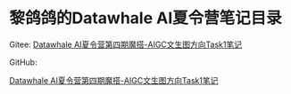 # 黎鸽鸽的Datawhale AI夏令营笔记目录

Gitee:
[Datawhale AI夏令营第四期魔搭-AIGC文生图方向Task1笔记](https://gitee.com/ludongli/datawhale-ai-summer-camp-notes/blob/master/AICG/task1/Datawhale%20AI%E5%A4%8F%E4%BB%A4%E8%90%A5%E7%AC%AC%E5%9B%9B%E6%9C%9F%E9%AD%94%E6%90%AD-AIGC%E6%96%87%E7%94%9F%E5%9B%BE%E6%96%B9%E5%90%91Task1%E7%AC%94%E8%AE%B0.md)



GitHub:

[Datawhale AI夏令营第四期魔搭-AIGC文生图方向Task1笔记](https://github.com/Lipapaldl/datawhale-ai-summer-camp-notes/blob/master/AICG/task1/Datawhale%20AI%E5%A4%8F%E4%BB%A4%E8%90%A5%E7%AC%AC%E5%9B%9B%E6%9C%9F%E9%AD%94%E6%90%AD-AIGC%E6%96%87%E7%94%9F%E5%9B%BE%E6%96%B9%E5%90%91Task1%E7%AC%94%E8%AE%B0.md)
